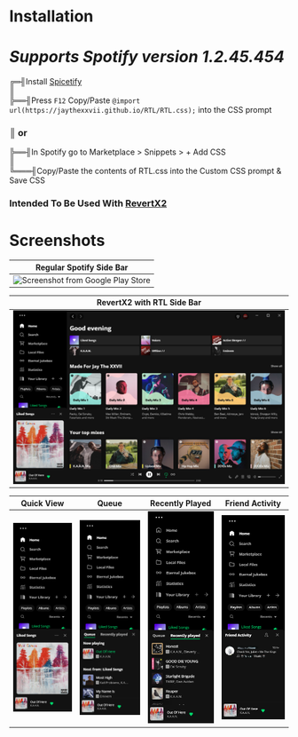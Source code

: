 # Installation
# *Supports Spotify version 1.2.45.454*
╔═╢Install [Spicetify](https://spicetify.app/)  
║  
╠══╢Press `F12` Copy/Paste `@import url(https://jaythexxvii.github.io/RTL/RTL.css);` into the CSS prompt
### ║ or
╠══╢In Spotify go to Marketplace > Snippets > + Add CSS  
║  
╚═══╢Copy/Paste the contents of RTL.css into the Custom CSS prompt & Save CSS 
### Intended To Be Used With [RevertX2](https://github.com/JayTheXXVII/RevertX2)
# Screenshots
|Regular Spotify Side Bar|
|---|
|![Screenshot from Google Play Store](https://play-lh.googleusercontent.com/kDXJ6XA2Cm47lzDCvvu6HNCu0PWmTwZKiY0ldCWrCgXGT3Ms-lbP_WN1v5vknspnLT15=w5120-h2880)|

|RevertX2 with RTL Side Bar|
|---|
|![Screenshot of RTL](https://raw.githubusercontent.com/JayTheXXVII/jaythexxvii.github.io/main/Assets/RTL%20%26%20RevertX2.png)|

|Quick View|Queue|Recently Played|Friend Activity|
|---|---|---|---|
|![Screenshot of RTL](https://raw.githubusercontent.com/JayTheXXVII/jaythexxvii.github.io/main/Assets/RTL%20asset%201.png)|![Screenshot of RTL Queue](https://raw.githubusercontent.com/JayTheXXVII/jaythexxvii.github.io/main/Assets/RTL%20asset.png)|![Screenshot of RTL Recently Played](https://raw.githubusercontent.com/JayTheXXVII/jaythexxvii.github.io/main/Assets/RTL%20asset%202.png)|![Screenshot of RTL Friend Activity](https://raw.githubusercontent.com/JayTheXXVII/jaythexxvii.github.io/main/Assets/RTL%20asset%203.png)|
